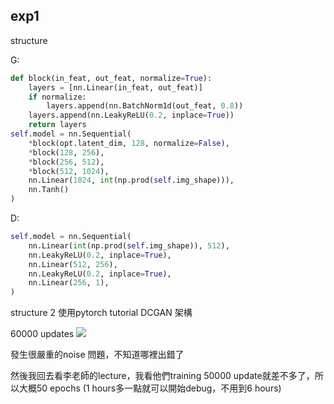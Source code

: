 

## exp1
structure

G:
```python
def block(in_feat, out_feat, normalize=True):
    layers = [nn.Linear(in_feat, out_feat)]
    if normalize:
        layers.append(nn.BatchNorm1d(out_feat, 0.8))
    layers.append(nn.LeakyReLU(0.2, inplace=True))
    return layers
self.model = nn.Sequential(
    *block(opt.latent_dim, 128, normalize=False),
    *block(128, 256),
    *block(256, 512),
    *block(512, 1024),
    nn.Linear(1024, int(np.prod(self.img_shape))),
    nn.Tanh()
)
```
D:
```python
self.model = nn.Sequential(
    nn.Linear(int(np.prod(self.img_shape)), 512),
    nn.LeakyReLU(0.2, inplace=True),
    nn.Linear(512, 256),
    nn.LeakyReLU(0.2, inplace=True),
    nn.Linear(256, 1),
)
```




structure 2
使用pytorch tutorial DCGAN 架構

60000 updates
![](https://i.imgur.com/07U4qQd.png)

發生很嚴重的noise 問題，不知道哪裡出錯了


然後我回去看李老師的lecture，我看他們training 50000 update就差不多了，所以大概50 epochs (1 hours多一點就可以開始debug，不用到6 hours)


